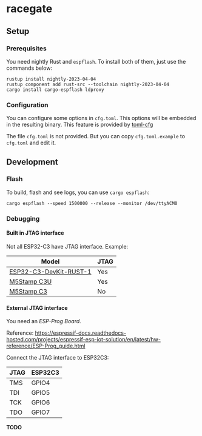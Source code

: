# racegate

## Setup

### Prerequisites

You need nightly Rust and `espflash`. To install both of them, just use the
commands below:

```shell
rustup install nightly-2023-04-04
rustup component add rust-src --toolchain nightly-2023-04-04
cargo install cargo-espflash ldproxy
```

### Configuration

You can configure some options in `cfg.toml`. This options will be embedded in
the resulting binary. This feature is provided
by [toml-cfg](https://crates.io/crates/toml-cfg)

The file `cfg.toml` is not provided. But you can copy `cfg.toml.example`
to `cfg.toml` and edit it.

## Development

### Flash

To build, flash and see logs, you can use `cargo espflash`:

```shell
cargo espflash --speed 1500000 --release --monitor /dev/ttyACM0
```

### Debugging

#### Built in JTAG interface

Not all ESP32-C3 have JTAG interface. Example:

| Model                                                     | JTAG |
|-----------------------------------------------------------|------|
| [ESP32-C3-DevKit-RUST-1](https://mou.sr/40F3w6d)          | Yes  |
| [M5Stamp C3U](https://docs.m5stack.com/en/core/stamp_c3u) | Yes  |
| [M5Stamp C3](https://docs.m5stack.com/en/core/stamp_c3u)  | No   |


#### External JTAG interface

You need an *ESP-Prog Board*.

Reference: https://espressif-docs.readthedocs-hosted.com/projects/espressif-esp-iot-solution/en/latest/hw-reference/ESP-Prog_guide.html

Connect the JTAG interface to ESP32C3:

| JTAG | ESP32C3 |
|------|---------|
| TMS  | GPIO4   |
| TDI  | GPIO5   |
| TCK  | GPIO6   |
| TDO  | GPIO7   |

**TODO**
